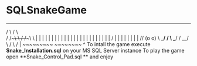 # SQLSnakeGame
   _________         _________
  /         \       /         \  
 /  /~~~~~\  \     /  /~~~~~\  \ 
 |  |     |  |     |  |     |  |
 |  |     |  |     |  |     |  |
 |  |     |  |     |  |     |  |         /
 |  |     |  |     |  |     |  |       //
(o  o)    \  \_____/  /     \  \_____/ /
 \__/      \         /       \        /
  |         ~~~~~~~~~         ~~~~~~~~
  ^
To intall the game execute  **Snake_Installation.sql** on your MS SQL Server instance
To play the game open **Snake_Control_Pad.sql ** and enjoy
